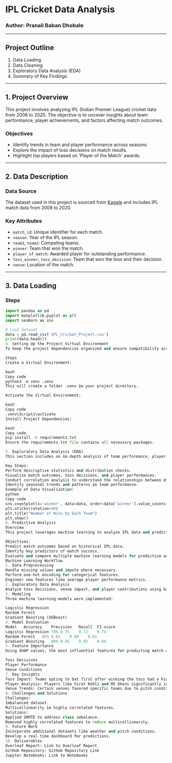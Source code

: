 # IPL Cricket Data Analysis

### Author: Pranali Baban Dhobale

---

## Project Outline
1. Data Loading
2. Data Cleaning
3. Exploratory Data Analysis (EDA)
4. Summary of Key Findings

---

## 1. Project Overview

This project involves analyzing IPL (Indian Premier League) cricket data from 2008 to 2020. The objective is to uncover insights about team performance, player achievements, and factors affecting match outcomes.

### Objectives
- Identify trends in team and player performance across seasons.
- Explore the impact of toss decisions on match results.
- Highlight top players based on 'Player of the Match' awards.

---

## 2. Data Description

### Data Source
The dataset used in this project is sourced from [Kaggle](https://www.kaggle.com/datasets/patrickb1912/ipl-complete-dataset-20082020) and includes IPL match data from 2008 to 2020.

### Key Attributes
- `match_id`: Unique identifier for each match.
- `season`: Year of the IPL season.
- `team1`, `team2`: Competing teams.
- `winner`: Team that won the match.
- `player_of_match`: Awarded player for outstanding performance.
- `toss_winner`, `toss_decision`: Team that won the toss and their decision.
- `venue`: Location of the match.

---

## 3. Data Loading

### Steps
```python
import pandas as pd
import matplotlib.pyplot as plt
import seaborn as sns

# Load dataset
data = pd.read_csv('IPL_Cricket_Project.csv')
print(data.head())
4. Setting Up the Project Virtual Environment
To keep the project dependencies organized and ensure compatibility across environments, set up a Python virtual environment.

Steps
Create a Virtual Environment:

bash
Copy code
python3 -m venv .venv
This will create a folder .venv in your project directory.

Activate the Virtual Environment:

bash
Copy code
.venv\Scripts\activate
Install Project Dependencies:

bash
Copy code
pip install -r requirements.txt
Ensure the requirements.txt file contains all necessary packages.

5. Exploratory Data Analysis (EDA)
This section includes an in-depth analysis of team performance, player statistics, and match outcomes.

Key Steps:
Perform descriptive statistics and distribution checks.
Visualize match outcomes, toss decisions, and player performances.
Conduct correlation analysis to understand the relationships between different factors.
Identify seasonal trends and patterns in team performance.
Example of Data Visualization:
python
Copy code
sns.countplot(x='winner', data=data, order=data['winner'].value_counts().index)
plt.xticks(rotation=90)
plt.title("Number of Wins by Each Team")
plt.show()
6. Predictive Analysis
Overview
This project leverages machine learning to analyze IPL data and predict match outcomes. Advanced models like Gradient Boosting are used to uncover trends and key factors influencing match results.

Objectives:
Predict match outcomes based on historical IPL data.
Identify key predictors of match success.
Evaluate and compare multiple machine learning models for predictive accuracy.
Machine Learning Workflow
1. Data Preprocessing
Handle missing values and impute where necessary.
Perform one-hot encoding for categorical features.
Engineer new features like average player performance metrics.
2. Exploratory Data Analysis
Analyze toss decisions, venue impact, and player contributions using bar charts and correlation heatmaps.
3. Modeling
Three machine learning models were implemented:

Logistic Regression
Random Forest
Gradient Boosting (XGBoost)
4. Model Evaluation
Model	Accuracy	Precision	Recall	F1-score
Logistic Regression	78%	0.75	0.72	0.74
Random Forest	85%	0.82	0.80	0.81
Gradient Boosting	88%	0.85	0.83	0.84
5. Feature Importance
Using SHAP values, the most influential features for predicting match outcomes were:

Toss Decisions
Player Performance
Venue Conditions
7. Key Insights
Toss Impact: Teams opting to bat first after winning the toss had a higher success rate.
Player Analysis: Players like Virat Kohli and MS Dhoni significantly influenced match outcomes.
Venue Trends: Certain venues favored specific teams due to pitch conditions.
8. Challenges and Solutions
Challenges:
Imbalanced dataset.
Multicollinearity in highly correlated features.
Solutions:
Applied SMOTE to address class imbalance.
Removed highly correlated features to reduce multicollinearity.
9. Future Work
Incorporate additional datasets like weather and pitch conditions.
Develop a real-time dashboard for predictions.
10. Deliverables
Overleaf Report: Link to Overleaf Report
GitHub Repository: GitHub Repository Link
Jupyter Notebooks: Link to Notebooks
